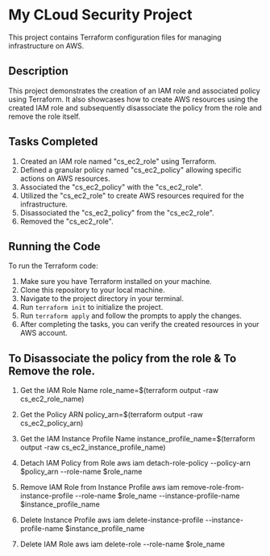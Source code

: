 # My CLoud Security Project

This project contains Terraform configuration files for managing infrastructure on AWS.

## Description
This project demonstrates the creation of an IAM role and associated policy using Terraform. It also showcases how to create AWS resources using the created IAM role and subsequently disassociate the policy from the role and remove the role itself.

## Tasks Completed
1. Created an IAM role named "cs_ec2_role" using Terraform.
2. Defined a granular policy named "cs_ec2_policy" allowing specific actions on AWS resources.
3. Associated the "cs_ec2_policy" with the "cs_ec2_role".
4. Utilized the "cs_ec2_role" to create AWS resources required for the infrastructure.
5. Disassociated the "cs_ec2_policy" from the "cs_ec2_role".
6. Removed the "cs_ec2_role".

## Running the Code
To run the Terraform code:
1. Make sure you have Terraform installed on your machine.
2. Clone this repository to your local machine.
3. Navigate to the project directory in your terminal.
4. Run `terraform init` to initialize the project.
5. Run `terraform apply` and follow the prompts to apply the changes.
6. After completing the tasks, you can verify the created resources in your AWS account.

## To Disassociate the policy from the role & To Remove the role. 
1. Get the IAM Role Name
role_name=$(terraform output -raw cs_ec2_role_name)

2. Get the Policy ARN
policy_arn=$(terraform output -raw cs_ec2_policy_arn)

3. Get the IAM Instance Profile Name
instance_profile_name=$(terraform output -raw cs_ec2_instance_profile_name)

4. Detach IAM Policy from Role
aws iam detach-role-policy --policy-arn $policy_arn --role-name $role_name

5. Remove IAM Role from Instance Profile
aws iam remove-role-from-instance-profile --role-name $role_name --instance-profile-name $instance_profile_name

6. Delete Instance Profile
aws iam delete-instance-profile --instance-profile-name $instance_profile_name

7. Delete IAM Role
aws iam delete-role --role-name $role_name
